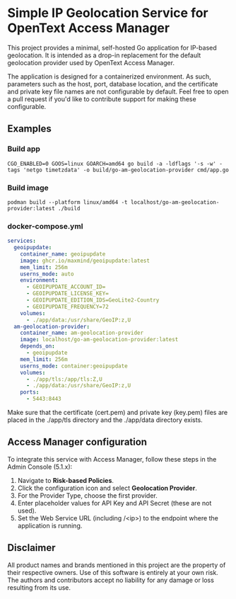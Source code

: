 # Simple IP Geolocation Service for OpenText Access Manager
This project provides a minimal, self-hosted Go application for IP-based geolocation. It is intended as a drop-in
replacement for the default geolocation provider used by OpenText Access Manager.

The application is designed for a containerized environment. As such, parameters such as the host, port, database
location, and the certificate and private key file names are not configurable by default. Feel free to open a pull
request if you'd like to contribute support for making these configurable.

## Examples
### Build app
```shell
CGO_ENABLED=0 GOOS=linux GOARCH=amd64 go build -a -ldflags '-s -w' -tags 'netgo timetzdata' -o build/go-am-geolocation-provider cmd/app.go
```

### Build image
```shell
podman build --platform linux/amd64 -t localhost/go-am-geolocation-provider:latest ./build
```

### docker-compose.yml
```yaml
services:
  geoipupdate:
    container_name: geoipupdate
    image: ghcr.io/maxmind/geoipupdate:latest
    mem_limit: 256m
    userns_mode: auto
    environment:
      - GEOIPUPDATE_ACCOUNT_ID=
      - GEOIPUPDATE_LICENSE_KEY=
      - GEOIPUPDATE_EDITION_IDS=GeoLite2-Country
      - GEOIPUPDATE_FREQUENCY=72
    volumes:
      - ./app/data:/usr/share/GeoIP:z,U
  am-geolocation-provider:
    container_name: am-geolocation-provider
    image: localhost/go-am-geolocation-provider:latest
    depends_on:
      - geoipupdate
    mem_limit: 256m
    userns_mode: container:geoipupdate
    volumes:
      - ./app/tls:/app/tls:Z,U
      - ./app/data:/usr/share/GeoIP:z,U
    ports:
      - 5443:8443
```

Make sure that the certificate (cert.pem) and private key (key.pem) files are placed in the ./app/tls directory and the ./app/data directory exists.

## Access Manager configuration
To integrate this service with Access Manager, follow these steps in the Admin Console (5.1.x):

1. Navigate to **Risk-based Policies**.
2. Click the configuration icon and select **Geolocation Provider**.
3. For the Provider Type, choose the first provider.
4. Enter placeholder values for API Key and API Secret (these are not used).
5. Set the Web Service URL (including /\<ip\>) to the endpoint where the application is running.

## Disclaimer
All product names and brands mentioned in this project are the property of their respective owners. Use of this
software is entirely at your own risk. The authors and contributors accept no liability for any damage or loss resulting
from its use.